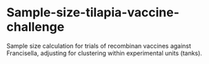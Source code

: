 # Sample-size-tilapia-vaccine-challenge
Sample size calculation for trials of recombinan vaccines against Francisella, adjusting for clustering within experimental units (tanks).
